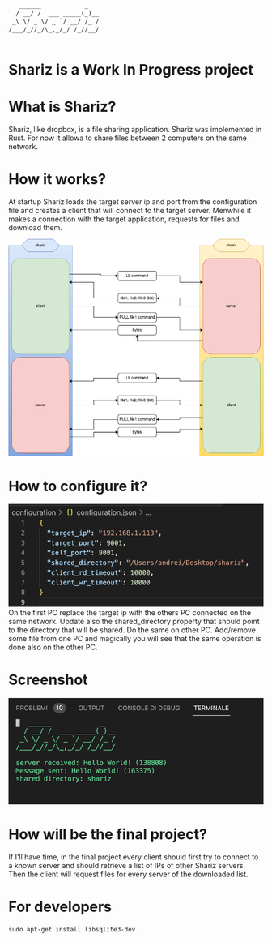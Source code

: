 ```
   ______            _   
  / __/ /  ___ _____(_)__
 _\ \/ _ \/ _ `/ __/ /_ /
/___/_//_/\_,_/_/ /_//__/
                         
```
# Shariz is a Work In Progress project

# What is Shariz?
Shariz, like dropbox, is a file sharing application. Shariz was implemented in Rust. For now it allowa to share files between 2 computers on the same network.

# How it works?
At startup Shariz loads the target server ip and port from the configuration file and creates a client that will connect to the target server. Menwhile it makes a connection with the target application, requests for files and download them.

![shariz flow](flow.png)

# How to configure it?
![shariz configuration](configuration.png)
On the first PC replace the target ip with the others PC connected on the same network. Update also the shared_directory property that should point to the directory that will be shared. Do the same on other PC. Add/remove some file from one PC and magically you will see that the same operation is done also on the other PC.

# Screenshot
![shariz flow](screenshot.png)

# How will be the final project?
If I'll have time, in the final project every client should first try to connect to a known server and should retrieve a list of IPs of other Shariz servers. Then the client will request files for every server of the downloaded list. 

# For developers
```
sudo apt-get install libsqlite3-dev
```